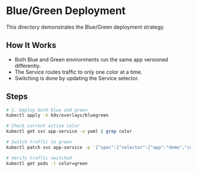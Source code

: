 # Blue/Green Deployment

This directory demonstrates the Blue/Green deployment strategy.

## How It Works
- Both Blue and Green environments run the same app versioned differently.
- The Service routes traffic to only one color at a time.
- Switching is done by updating the Service selector.

## Steps
```bash
# 1. Deploy both blue and green
kubectl apply -k k8s/overlays/bluegreen

# Check current active color
kubectl get svc app-service -o yaml | grep color

# Switch traffic to green
kubectl patch svc app-service -p '{"spec":{"selector":{"app":"demo","color":"green"}}}'

# Verify traffic switched
kubectl get pods -l color=green
```